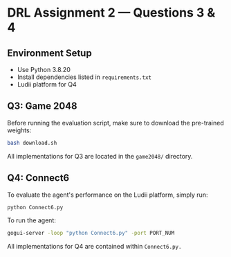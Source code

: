 # DRL Assignment 2 — Questions 3 & 4

## Environment Setup

- Use Python 3.8.20
- Install dependencies listed in `requirements.txt`
- Ludii platform for Q4

## Q3: Game 2048

Before running the evaluation script, make sure to download the pre-trained weights:

```bash
bash download.sh
```

All implementations for Q3 are located in the `game2048/` directory.

## Q4: Connect6

To evaluate the agent's performance on the Ludii platform, simply run:

```bash
python Connect6.py
```

To run the agent:

```bash
gogui-server -loop "python Connect6.py" -port PORT_NUM
```

All implementations for Q4 are contained within `Connect6.py.`
